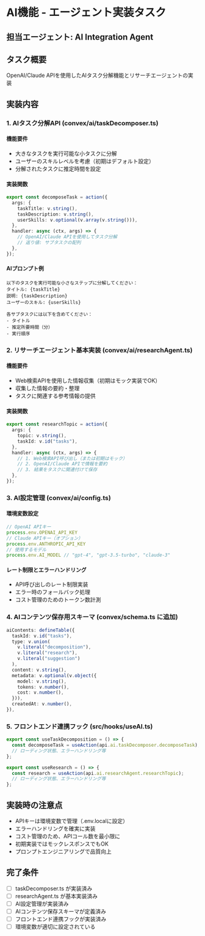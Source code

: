 # AI機能 - エージェント実装タスク

## 担当エージェント: AI Integration Agent

## タスク概要
OpenAI/Claude APIを使用したAIタスク分解機能とリサーチエージェントの実装

## 実装内容

### 1. AIタスク分解API (convex/ai/taskDecomposer.ts)

#### 機能要件
- 大きなタスクを実行可能な小タスクに分解
- ユーザーのスキルレベルを考慮（初期はデフォルト設定）
- 分解されたタスクに推定時間を設定

#### 実装関数
```typescript
export const decomposeTask = action({
  args: {
    taskTitle: v.string(),
    taskDescription: v.string(),
    userSkills: v.optional(v.array(v.string())),
  },
  handler: async (ctx, args) => {
    // OpenAI/Claude APIを使用してタスク分解
    // 返り値: サブタスクの配列
  },
});
```

#### AIプロンプト例
```
以下のタスクを実行可能な小さなステップに分解してください：
タイトル: {taskTitle}
説明: {taskDescription}
ユーザーのスキル: {userSkills}

各サブタスクには以下を含めてください：
- タイトル
- 推定所要時間（分）
- 実行順序
```

### 2. リサーチエージェント基本実装 (convex/ai/researchAgent.ts)

#### 機能要件
- Web検索APIを使用した情報収集（初期はモック実装でOK）
- 収集した情報の要約・整理
- タスクに関連する参考情報の提供

#### 実装関数
```typescript
export const researchTopic = action({
  args: {
    topic: v.string(),
    taskId: v.id("tasks"),
  },
  handler: async (ctx, args) => {
    // 1. Web検索API呼び出し（または初期はモック）
    // 2. OpenAI/Claude APIで情報を要約
    // 3. 結果をタスクに関連付けて保存
  },
});
```

### 3. AI設定管理 (convex/ai/config.ts)

#### 環境変数設定
```typescript
// OpenAI APIキー
process.env.OPENAI_API_KEY
// Claude APIキー（オプション）
process.env.ANTHROPIC_API_KEY
// 使用するモデル
process.env.AI_MODEL // "gpt-4", "gpt-3.5-turbo", "claude-3"
```

#### レート制限とエラーハンドリング
- API呼び出しのレート制限実装
- エラー時のフォールバック処理
- コスト管理のためのトークン数計測

### 4. AIコンテンツ保存用スキーマ (convex/schema.ts に追加)

```typescript
aiContents: defineTable({
  taskId: v.id("tasks"),
  type: v.union(
    v.literal("decomposition"),
    v.literal("research"),
    v.literal("suggestion")
  ),
  content: v.string(),
  metadata: v.optional(v.object({
    model: v.string(),
    tokens: v.number(),
    cost: v.number(),
  })),
  createdAt: v.number(),
}),
```

### 5. フロントエンド連携フック (src/hooks/useAI.ts)

```typescript
export const useTaskDecomposition = () => {
  const decomposeTask = useAction(api.ai.taskDecomposer.decomposeTask);
  // ローディング状態、エラーハンドリング等
};

export const useResearch = () => {
  const research = useAction(api.ai.researchAgent.researchTopic);
  // ローディング状態、エラーハンドリング等
};
```

## 実装時の注意点

- APIキーは環境変数で管理（.env.localに設定）
- エラーハンドリングを確実に実装
- コスト管理のため、APIコール数を最小限に
- 初期実装ではモックレスポンスでもOK
- プロンプトエンジニアリングで品質向上

## 完了条件

- [ ] taskDecomposer.ts が実装済み
- [ ] researchAgent.ts が基本実装済み
- [ ] AI設定管理が実装済み
- [ ] AIコンテンツ保存スキーマが定義済み
- [ ] フロントエンド連携フックが実装済み
- [ ] 環境変数が適切に設定されている